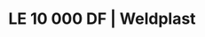---
Link: "file:/Users/vinayakpatel/Downloads/www.weldplast.cz/le-10-000-df181"
product_name: "LE 10 000 DF3 x 400 V / 5.5 kW, bez elektroniky"
product_id: "Obj. číslo:115.571"
title: "LE 10 000 DF | Weldplast"
product_desc: "Kompaktní ohřívače vzduchu s dvojitou přírubou Leister LE 5000 / 10000 DF jsou vhodné pro zabudování do systémů rozvodů vzduchu. Teplota vstupního vzduchu může být až 160 °C. Předehřátý vzduch lze znovu použít a ušetřit tak energii. Řada DF HT pro teploty vzduchu nad 600 °C a řada DF-C pro požadvky na bezemisní ohřevy.Kompaktní, snadno integrovatelnéVhodné pro recyklaci vzduchuBez integrované výkonové elektronikyVolitelně výkonový regulátor DSE nebo teplotní regulátor KSR DIGITAL"
product_specs: "Značka konformity, Třída ochrany I, NapětíV~3 x 400, PříkonW5 500, FrekvenceHz50 / 60, Max. teplota°C700 - 900, Průtok vzduchul/min400, Statický tlakPa1, Úroveň hlučnosti LpAdB< 70, Hmotnostkg3,4, Max. vstupní teplota vzduchu°C150"
product_downloads: "LE 10000 DF/DF-R - produktový list																								stáhnout																								, LE DF- manuál SK																								stáhnout																								, LE DF - manuál CZ																								stáhnout																								, TECHNOLOGIE HORKÉHO VZDUCHU - katalog																								stáhnout																								, Přechod z LE na LHS																								stáhnout																								"
href: "https://www.weldplast.cz/files/le-10000-df-df-r-produktovy-list.pdf, https://www.weldplast.cz/files/le-10000-df-df-r-produktovy-list.pdf, https://www.weldplast.cz/files/le5000-10000-df-sk.pdf, https://www.weldplast.cz/files/le5000-10000-df-sk.pdf, https://www.weldplast.cz/files/le5000-10000-df-cz.pdf, https://www.weldplast.cz/files/le5000-10000-df-cz.pdf, https://www.weldplast.cz/files/katalog-ph-web.pdf, https://www.weldplast.cz/files/katalog-ph-web.pdf, https://www.weldplast.cz/files/prechod-z-le-na-lhs.pdf, https://www.weldplast.cz/files/prechod-z-le-na-lhs.pdf"
accessories: "Adaptér Ø 92 (vnitřní) na Ø 62 (vnější)Adaptér Ø 90 (vnitřní) na Ø 60 (vnější)Příruba LE 10000 DF (Ø 121.5/89.5 mm x 3 mm), výstupPříruba LE 10000 DF (Ø 93 mm), výstupPříruba LE 10000 DF (Ø 91 mm), vstupPodložka klingerit HT 10000 DF, vstupPodložka klingerit HT 5000 DF, výstup, LE 10 000 DF3 x 400 V / 17 kWLE 10000 DF-C3 x 400 V / 17 kWLE 10000 DF-C3 x 400 V / 11kWLE 10000 DF-C3 x 400 V / 5.5 kWLE 5000 DF3 x 400 V / 4,5 kW, bez elektronikyLE 10 000 DF3 x 400 V / 17 kW, bez elektronikyLE 10 000 DF HT3 x 400 V / 15 kW, bez elektronikyLE 10 000 DF3 x 400 V / 11 kWLE 5000 DF3 x 400 V / 7,5 kW, bez elektroniky"
similar_products: "LE 10 000 DF3 x 400 V / 17 kWLE 10000 DF-C3 x 400 V / 17 kWLE 10000 DF-C3 x 400 V / 11kWLE 10000 DF-C3 x 400 V / 5.5 kWLE 5000 DF3 x 400 V / 4,5 kW, bez elektronikyLE 10 000 DF3 x 400 V / 17 kW, bez elektronikyLE 10 000 DF HT3 x 400 V / 15 kW, bez elektronikyLE 10 000 DF3 x 400 V / 11 kWLE 5000 DF3 x 400 V / 7,5 kW, bez elektroniky"
---
